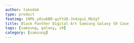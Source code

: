 ```yaml
---
author: tokodab
type: product
featimg: 19Mk_y0iwbBB-gyYtU8-Jn4zgu1_Rb2g7
title: Black Panther Digital Art Samsung Galaxy S9 Case
tags: [samsung, galaxy, s9]
category: [samsung]
---
```

